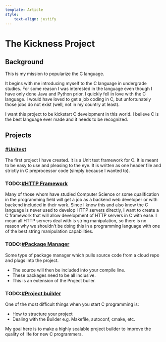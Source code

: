 ```yaml
---
template: Article
style:
    text-align: justify
---
```


# The Kickness Project
## Background

This is my mission to popularize the C language.


It begins with me introducing myself to the C language in undergrade studies.
For some reason I was interested in the language even though I have only done Java and Python prior. I quickly fell in love with the C language. I would have loved to get a job coding in C, but unfortunately those jobs do not exist (well, not in my country at least).

I want this project to be kickstart C development in this world. I believe C is the best language ever made and it needs to be recognized.


## Projects
### [#Unitest](https://github.com/Kick1911/unitest)
The first project I have created. It is a Unit test framework for C. It is meant to be easy to use and pleasing to the eye. It is written as one header file and strictly in C preprocessor code (simply because I wanted to).

### TODO:[#HTTP Framework](https://github.com/Kick1911)
Many of those whom have studied Computer Science or some qualification in the programming field will get
a job as a backend web developer or with backend included in their work. Since I know this and also know
the C language is never used to develop HTTP servers directly, I want to create a C framework that
will allow development of HTTP servers in C with ease. I mean all HTTP servers deal with is string
manipulation, so there is no reason why we shouldn't be doing this in a programming language with
one of the best string manipulation capabilities.

### TODO:[#Package Manager](https://github.com/Kick1911)
Some type of package manager which pulls source code from a cloud repo and plugs into the project.
- The source will then be included into your compile line.
- These packages need to be all inclusive.
- This is an extension of the Project builer.

### TODO:[#Project builder](https://github.com/Kick1911)
One of the most difficult things when you start C programming is:
- How to structure your project
- Dealing with the Builder e.g. Makefile, autoconf, cmake, etc.

My goal here is to make a highly scalable project builder to improve
the quality of life for new C programmers.
